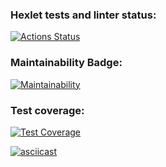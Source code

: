 ### Hexlet tests and linter status:

[![Actions Status](https://github.com/nneversky/fullstack-javascript-project-46/actions/workflows/hexlet-check.yml/badge.svg)](https://github.com/nneversky/fullstack-javascript-project-46/actions)

### Maintainability Badge:

[![Maintainability](https://api.codeclimate.com/v1/badges/1d7dd057218971971a87/maintainability)](https://codeclimate.com/github/nneversky/fullstack-javascript-project-46/maintainability)

### Test coverage:

[![Test Coverage](https://api.codeclimate.com/v1/badges/1d7dd057218971971a87/test_coverage)](https://codeclimate.com/github/nneversky/fullstack-javascript-project-46/test_coverage)

[![asciicast](https://asciinema.org/a/6t0RKtzPr8EIWguDIkRlTmGES.svg)](https://asciinema.org/a/6t0RKtzPr8EIWguDIkRlTmGES)